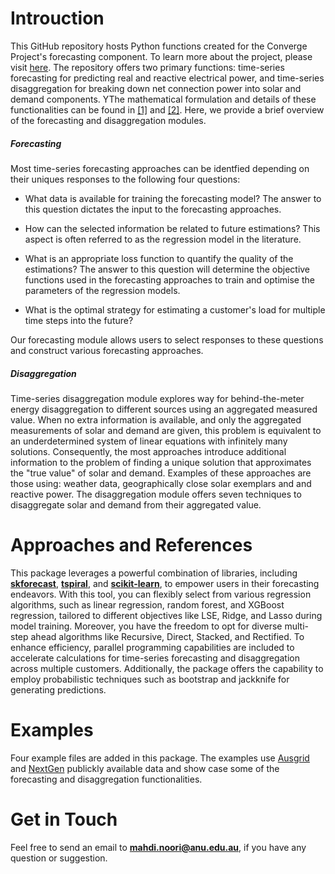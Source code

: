 # Introuction

This GitHub repository hosts Python functions created for the Converge Project's forecasting component. To learn more about the project, please visit [here](https://arena.gov.au/projects/project-converge-act-distributed-energy-resources-demonstration-pilot/). The repository offers two primary functions: time-series forecasting for predicting real and reactive electrical power, and time-series disaggregation for breaking down net connection power into solar and demand components. YThe mathematical formulation and details of these functionalities can be found in [[1]](https://raw.githubusercontent.com/SeyyedMahdiNoori/converge_load_forecasting_data/main/Disaggregation.pdf) and [[2]](https://raw.githubusercontent.com/SeyyedMahdiNoori/converge_load_forecasting_data/main/Forecasting.pdf). Here, we provide a brief overview of the forecasting and disaggregation modules.

##### Forecasting

Most time-series forecasting approaches can be identfied depending on their uniques responses to the following four questions:
    
* What data is available for training the forecasting model? The answer to this question dictates the input to the forecasting approaches.

* How can the selected information be related to future estimations? This aspect is often referred to as the regression model in the literature.

*  What is an appropriate loss function to quantify the quality of the estimations? The answer to this question will determine the objective functions used in the forecasting approaches to train and optimise the parameters of the regression models.

* What is the optimal strategy for estimating a customer's load for multiple time steps into the future?

Our forecasting module allows users to select responses to these questions and construct various forecasting approaches. 

  



##### Disaggregation

Time-series disaggregation module explores way for behind-the-meter energy disaggregation to different sources using an aggregated measured value. When no extra information is available, and only the aggregated measurements of solar and demand are given, this problem is equivalent to an underdetermined system of linear equations with infinitely many solutions. Consequently, the most approaches introduce additional information to the problem of finding a unique solution that approximates the "true value" of solar and demand. Examples of these approaches are those using: weather data, geographically close solar exemplars and and reactive power. The disaggregation module offers seven techniques to disaggregate solar and demand from their aggregated value.

# Approaches and References
This package leverages a powerful combination of libraries, including **[skforecast](https://skforecast.org/0.9.1/index.html)**, **[tspiral](https://github.com/cerlymarco/tspiral)**, and **[scikit-learn](https://scikit-learn.org/stable/)**, to empower users in their forecasting endeavors. With this tool, you can flexibly select from various regression algorithms, such as linear regression, random forest, and XGBoost regression, tailored to different objectives like LSE, Ridge, and Lasso during model training. Moreover, you have the freedom to opt for diverse multi-step ahead algorithms like Recursive, Direct, Stacked, and Rectified. To enhance efficiency, parallel programming capabilities are included to accelerate calculations for time-series forecasting and disaggregation across multiple customers. Additionally, the package offers the capability to employ probabilistic techniques such as bootstrap and jackknife for generating predictions.


# Examples
Four example files are added in this package. The examples use [Ausgrid](https://www.ausgrid.com.au/Industry/Our-Research/Data-to-share/Solar-home-electricity-data) and [NextGen](https://dl.acm.org/doi/abs/10.1145/3307772.3331017?casa_token=_QK2JaDahG8AAAAA:E3FwIUqQExbJDcHqOtc8684uzq8WI_eSEN4YokpMtU_pgkqZf5aMInKWTuvoPIlOSsh7MSKUZ3lP-g) publickly available data and show case some of the forecasting and disaggregation functionalities.


# Get in Touch
Feel free to send an email to **mahdi.noori@anu.edu.au**, if you have any question or suggestion.


